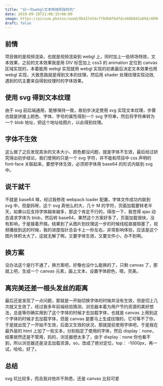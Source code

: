 ```yaml
---
title: "记一次webgl文本特效所踩的坑"
date: 2019-09-18T21:06:15+08:00
image: https://picsum.photos/seed/8b427e54cff84b0fbdfdce68b842a094/4096/2160
draft: false
---
```


## 前情

项目做的是视频渲染，也就是视频渲染到 webgl 上，同时加上一些转场特效，文本效果，之前的文本效果我是用 DIV 标签加上 css3 的 animation 定位到 canvas 区域实现的，本着能用 webgl 实现就用 webgl 实现的初衷最后决定文本效果也用 webgl 实现，大致思路就是得到文本的纹理，然后用 shader 处理纹理实现动效,遇到的坑主要来自得到纹理时的字体效果。

## 使用 svg 得到文本纹理

由于 svg 前后端通用，能够保持一致，故初步决定使用 svg 实现文本纹理，步骤也就是拼接上颜色、字体、字号的属性得到一个 svg 字符串，然后将字符串转为一个 blob 地址，把这个地址给图片，以此得到纹理。

## 字体不生效

这么做了之后发现其余的文本大小、颜色都没问题，就是字体不生效，最后经过研究得出初步结论，我们使用的只是一个 svg 字符，并不能和项目中 css 声明的 font-face 关联起来，要想字体生效，必须把字体用 base64 的形式内联到 svg 中。

## 说干就干

不就是 base64 嘛，经过我修改 webpack loader 配置，字体文件成功内联到 svg 中，但是妈呀，这个 svg 真他么的大，几十 M 的字符，页面加载要转老半天，如果以后支持字体越来越多，那这个肯定不行的，得改一下，我觉得 ajax 动态请求字体为 blob，然后转 base64，果然这个方案好多了，页面加载很快，没有影响，于是接着开搞，结果到了从图片到纹理这一步的时候线程直接阻塞了，视频播放到这的时候，我的进度指针总会卡上一秒左右，非常影响体验，应该是这个图片体积太大了，这就无解了啊，又要字体生效，又要文件小，办不到啊。

## 换方案

没办法这个是行不通了，换方案吧，好像也没什么能换的了，只剩 canvas 了，那就上吧，生成一个 canvas 元素，画上文本，设置字体颜色，嗯，完美。

## 离完美还差一根头发丝的距离

最后还是发现了一点问题，那就是一开始切换字体的时候并没有生效，但是切上几次就又生效了，经过我多年前端经验猜测，浏览器本着为用户节约资源的美好想法，总是等你确实用到了这个字体的时候才去加载字体，也就是 canvas 上用到这个字体的时候才去加载字体，但是 canvas 是要马上生成纹理的，它可等不了你，于是就出现了一开始不生效，后面又生效的状况，那就提前使用字体吧，于是我在最外层的 html 上加了一些文本，分别指定了使用的字体，然后 display：none，结果居然还是不管用，妈的，浏览器想太多了，由于 display：none 你也看不到，所以浏览器还是没去加载资源，so，改成了绝对定位，top： -1000px，再一试，哈哈，好了。

## 总结

svg 坑比较多，而且我对他并不熟悉，还是 canvas 比较可爱
